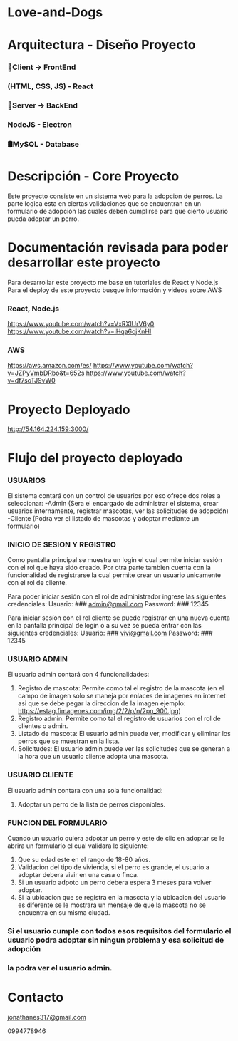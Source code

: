 # Love-and-Dogs

# Arquitectura - Diseño Proyecto

### :open_file_folder:Client → FrontEnd 
### (HTML, CSS, JS) - React

### :open_file_folder:Server → BackEnd 
### NodeJS - Electron

### :oil_drum:MySQL - Database

# Descripción - Core Proyecto

Este proyecto consiste en un sistema web para la adopcion de perros. La parte logica esta en ciertas
validaciones que se encuentran en un formulario de adopción las cuales deben cumplirse para que cierto 
usuario pueda adoptar un perro.

# Documentación revisada para poder desarrollar este proyecto
Para desarrollar este proyecto me base en tutoriales de React y Node.js
Para el deploy de este proyecto busque información y videos sobre AWS

### React, Node.js
https://www.youtube.com/watch?v=VxRXlUrV6y0
https://www.youtube.com/watch?v=iHqa6ojKnHI

### AWS
https://aws.amazon.com/es/
https://www.youtube.com/watch?v=JZPyVmbDRbo&t=652s
https://www.youtube.com/watch?v=df7soTJ9vW0

# Proyecto Deployado

http://54.164.224.159:3000/

# Flujo del proyecto deployado

### USUARIOS
El sistema contará con un control de usuarios por eso ofrece dos roles a seleccionar:
-Admin (Sera el encargado de administrar el sistema, crear usuarios internamente, registrar mascotas, ver las solicitudes de adopción)
-Cliente (Podra ver el listado de mascotas y adoptar mediante un formulario)

### INICIO DE SESION Y REGISTRO
Como pantalla principal se muestra un login el cual permite iniciar sesión con el rol que haya sido creado. Por otra parte tambien cuenta
con la funcionalidad de registrarse la cual permite crear un usuario unicamente con el rol de cliente.

Para poder iniciar sesión con el rol de administrador ingrese las siguientes credenciales:
Usuario: ### admin@gmail.com
Password: ### 12345

Para iniciar sesíon con el rol cliente se puede registrar en una nueva cuenta en la pantalla principal de login o a su vez se pueda entrar
con las siguientes credenciales:
Usuario: ### vivi@gmail.com
Password: ### 12345

### USUARIO ADMIN
El usuario admin contará con 4 funcionalidades:
1) Registro de mascota: Permite como tal el registro de la mascota (en el campo de imagen solo se maneja por enlaces de imagenes en internet 
asi que se debe pegar la direccion de la imagen ejemplo: https://estag.fimagenes.com/img/2/2/p/n/2pn_900.jpg)
3) Registro admin: Permite como tal el registro de usuarios con el rol de clientes o admin.
4) Listado de mascota: El usuario admin puede ver, modificar y eliminar los perros que se muestran en la lista.  
5) Solicitudes: El usuario admin puede ver las solicitudes que se generan a la hora que un usuario cliente adopta una mascota.

### USUARIO CLIENTE 
El usuario admin contara con una sola funcionalidad:
1) Adoptar un perro de la lista de perros disponibles.


### FUNCION DEL FORMULARIO
Cuando un usuario quiera adpotar un perro y este de clic en adoptar se le abrira un formulario el cual validara lo siguiente:
1) Que su edad este en el rango de 18-80 años.
2) Validacion del tipo de vivienda, si el perro es grande, el usuario a adoptar debera 
  vivir en una casa o finca.
3) Si un usuario adpoto un perro debera espera 3 meses para volver adoptar.
4) Si la ubicacion que se registra en la mascota y la ubicacion del usuario es diferente se le mostrara un mensaje de que la mascota
  no se encuentra en su misma ciudad.
  ### Si el usuario cumple con todos esos requisitos del formulario el usuario podra adoptar sin ningun problema y esa solicitud de adopción
  ### la podra ver el usuario admin.

# Contacto
jonathanes317@gmail.com

0994778946







